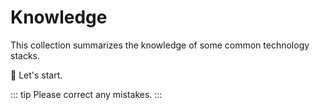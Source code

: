 # Knowledge

This collection summarizes the knowledge of some common technology stacks.

:tada: Let's start.

::: tip
Please correct any mistakes.
:::